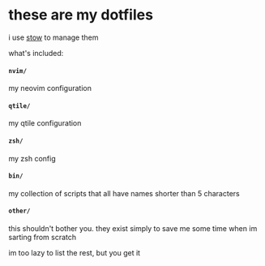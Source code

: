 # these are my dotfiles

i use [stow](https://www.gnu.org/software/stow/) to manage them

what's included:

#### `nvim/`
my neovim configuration
  
#### `qtile/`
my qtile configuration

#### `zsh/`
my zsh config

#### `bin/`
my collection of scripts that all have names shorter than 5 characters

#### `other/`
this shouldn't bother you. they exist simply to save me some time when im sarting from scratch

im too lazy to list the rest, but you get it
